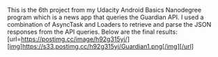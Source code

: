 This is the 6th project from my Udacity Android Basics Nanodegree program which is a news app that queries the Guardian API. 
I used a combination of AsyncTask and Loaders to retrieve and parse the JSON responses from the API queries. 
Below are the final results: 
[url=https://postimg.cc/image/h92g315yj/][img]https://s33.postimg.cc/h92g315yj/Guardian1.png[/img][/url]
